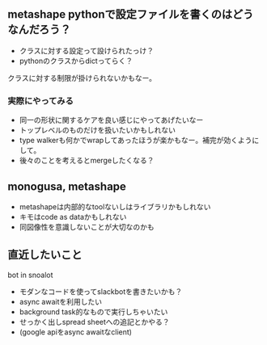 ## metashape pythonで設定ファイルを書くのはどうなんだろう？

- クラスに対する設定って設けられたっけ？
- pythonのクラスからdictってらく？

クラスに対する制限が掛けられないかもなー。

### 実際にやってみる

- 同一の形状に関するケアを良い感じにやってあげたいなー
- トップレベルのものだけを扱いたいかもしれない
- type walkerも何かでwrapしてあったほうが楽かもなー。補完が効くようにして。
- 後々のことを考えるとmergeしたくなる？

## monogusa, metashape

- metashapeは内部的なtoolないしはライブラリかもしれない
- キモはcode as dataかもしれない
- 同図像性を意識しないことが大切なのかも

## 直近したいこと

bot in snoalot

- モダンなコードを使ってslackbotを書きたいかも？
- async awaitを利用したい
- background task的なもので実行しちゃいたい
- せっかく出しspread sheetへの追記とかやる？
- (google apiをasync awaitなclient)
